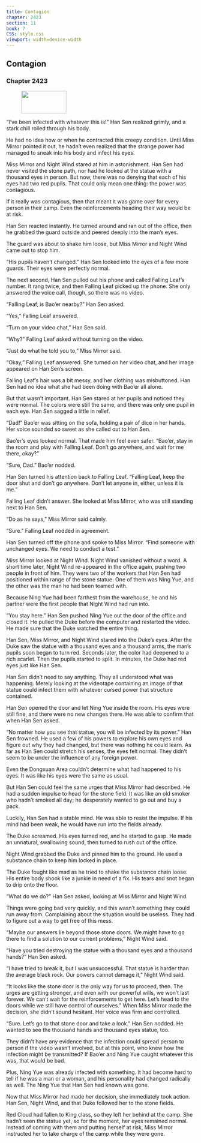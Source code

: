 ```yaml
---
title: Contagion
chapter: 2423
section: 11
book: 7
CSS: style.css
viewport: width=device-width
---
```


## Contagion

### Chapter 2423

<figure>
	<img src="../Images/gem.gif" alt="" id="gem" width="120" height="60" />
</figure>

“I’ve been infected with whatever this is!” Han Sen realized grimly, and a stark chill rolled through his body.

He had no idea how or when he contracted this creepy condition. Until Miss Mirror pointed it out, he hadn’t even realized that the strange power had managed to sneak into his body and infect his eyes.

Miss Mirror and Night Wind stared at him in astonishment. Han Sen had never visited the stone path, nor had he looked at the statue with a thousand eyes in person. But now, there was no denying that each of his eyes had two red pupils. That could only mean one thing: the power was contagious.

If it really was contagious, then that meant it was game over for every person in their camp. Even the reinforcements heading their way would be at risk.

Han Sen reacted instantly. He turned around and ran out of the office, then he grabbed the guard outside and peered deeply into the man’s eyes.

The guard was about to shake him loose, but Miss Mirror and Night Wind came out to stop him.

“His pupils haven’t changed.” Han Sen looked into the eyes of a few more guards. Their eyes were perfectly normal.

The next second, Han Sen pulled out his phone and called Falling Leaf’s number. It rang twice, and then Falling Leaf picked up the phone. She only answered the voice call, though, so there was no video.

“Falling Leaf, is Bao’er nearby?” Han Sen asked.

“Yes,” Falling Leaf answered.

“Turn on your video chat,” Han Sen said.

“Why?” Falling Leaf asked without turning on the video.

“Just do what he told you to,” Miss Mirror said.

“Okay,” Falling Leaf answered. She turned on her video chat, and her image appeared on Han Sen’s screen.

Falling Leaf’s hair was a bit messy, and her clothing was misbuttoned. Han Sen had no idea what she had been doing with Bao’er all alone.

But that wasn’t important. Han Sen stared at her pupils and noticed they were normal. The colors were still the same, and there was only one pupil in each eye. Han Sen sagged a little in relief.

“Dad!” Bao’er was sitting on the sofa, holding a pair of dice in her hands. Her voice sounded so sweet as she called out to Han Sen.

Bao’er’s eyes looked normal. That made him feel even safer. “Bao’er, stay in the room and play with Falling Leaf. Don’t go anywhere, and wait for me there, okay?”

“Sure, Dad.” Bao’er nodded.

Han Sen turned his attention back to Falling Leaf. “Falling Leaf, keep the door shut and don’t go anywhere. Don’t let anyone in, either, unless it is me.”

Falling Leaf didn’t answer. She looked at Miss Mirror, who was still standing next to Han Sen.

“Do as he says,” Miss Mirror said calmly.

“Sure.” Falling Leaf nodded in agreement.

Han Sen turned off the phone and spoke to Miss Mirror. “Find someone with unchanged eyes. We need to conduct a test.”

Miss Mirror looked at Night Wind. Night Wind vanished without a word. A short time later, Night Wind re-appeared in the office again, pushing two people in front of him. They were two of the workers that Han Sen had positioned within range of the stone statue. One of them was Ning Yue, and the other was the man he had been teamed with.

Because Ning Yue had been farthest from the warehouse, he and his partner were the first people that Night Wind had run into.

“You stay here.” Han Sen pushed Ning Yue out the door of the office and closed it. He pulled the Duke before the computer and restarted the video. He made sure that the Duke watched the entire thing.

Han Sen, Miss Mirror, and Night Wind stared into the Duke’s eyes. After the Duke saw the statue with a thousand eyes and a thousand arms, the man’s pupils soon began to turn red. Seconds later, the color had deepened to a rich scarlet. Then the pupils started to split. In minutes, the Duke had red eyes just like Han Sen.

Han Sen didn’t need to say anything. They all understood what was happening. Merely looking at the videotape containing an image of that statue could infect them with whatever cursed power that structure contained.

Han Sen opened the door and let Ning Yue inside the room. His eyes were still fine, and there were no new changes there. He was able to confirm that when Han Sen asked.

“No matter how you see that statue, you will be infected by its power.” Han Sen frowned. He used a few of his powers to explore his own eyes and figure out why they had changed, but there was nothing he could learn. As far as Han Sen could stretch his senses, the eyes felt normal. They didn’t seem to be under the influence of any foreign power.

Even the Dongxuan Area couldn’t determine what had happened to his eyes. It was like his eyes were the same as usual.

But Han Sen could feel the same urges that Miss Mirror had described. He had a sudden impulse to head for the stone field. It was like an old smoker who hadn’t smoked all day; he desperately wanted to go out and buy a pack.

Luckily, Han Sen had a stable mind. He was able to resist the impulse. If his mind had been weak, he would have run into the fields already.

The Duke screamed. His eyes turned red, and he started to gasp. He made an unnatural, swallowing sound, then turned to rush out of the office.

Night Wind grabbed the Duke and pinned him to the ground. He used a substance chain to keep him locked in place.

The Duke fought like mad as he tried to shake the substance chain loose. His entire body shook like a junkie in need of a fix. His tears and snot began to drip onto the floor.

“What do we do?” Han Sen asked, looking at Miss Mirror and Night Wind.

Things were going bad very quickly, and this wasn’t something they could run away from. Complaining about the situation would be useless. They had to figure out a way to get free of this mess.

“Maybe our answers lie beyond those stone doors. We might have to go there to find a solution to our current problems,” Night Wind said.

“Have you tried destroying the statue with a thousand eyes and a thousand hands?” Han Sen asked.

“I have tried to break it, but I was unsuccessful. That statue is harder than the average black rock. Our powers cannot damage it,” Night Wind said.

“It looks like the stone door is the only way for us to proceed, then. The urges are getting stronger, and even with our powerful wills, we won’t last forever. We can’t wait for the reinforcements to get here. Let’s head to the doors while we still have control of ourselves.” When Miss Mirror made the decision, she didn’t sound hesitant. Her voice was firm and controlled.

“Sure. Let’s go to that stone door and take a look.” Han Sen nodded. He wanted to see the thousand hands and thousand eyes statue, too.

They didn’t have any evidence that the infection could spread person to person if the video wasn’t involved, but at this point, who knew how the infection might be transmitted? If Bao’er and Ning Yue caught whatever this was, that would be bad.

Plus, Ning Yue was already infected with something. It had become hard to tell if he was a man or a woman, and his personality had changed radically as well. The Ning Yue that Han Sen had known was gone.

Now that Miss Mirror had made her decision, she immediately took action. Han Sen, Night Wind, and that Duke followed her to the stone fields.

Red Cloud had fallen to King class, so they left her behind at the camp. She hadn’t seen the statue yet, so for the moment, her eyes remained normal. Instead of coming with them and putting herself at risk, Miss Mirror instructed her to take charge of the camp while they were gone.